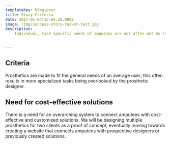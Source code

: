 ```yaml
---
templateKey: blog-post
title: Story Criteria
date: 2017-01-04T15:04:10.000Z
image: /img/success-story-racket-test.jpg
description:
    Individual, task specific needs of amputees are not often met by standard prosthetic devices. There is a need for inexpensive, easily accessible, and customizable prosthetic solutions to help people accomplish their unique goals and aspirations.


---
```


## Criteria

Prosthetics are made to fit the general needs of an average user; this often results in more specialized tasks being overlooked by the prosthetic designer.

## Need for cost-effective solutions

There is a need for an overarching system to connect amputees with cost-effective and customized solutions. We will be designing multiple prosthetics for two clients as a proof of concept, eventually moving towards creating a website that connects amputees with prospective designers or previously created solutions.
